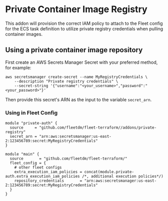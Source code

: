 # Private Container Image Registry

This addon will provision the correct IAM policy to attach to the Fleet config for the ECS task definition
to utilize private registry credentials when pulling container images.

## Using a private container image repository

First create an AWS Secrets Manager Secret with your preferred method, for example:
```shell
aws secretsmanager create-secret --name MyRegistryCredentials \
    --description "Private registry credentials" \
    --secret-string '{"username":"<your_username>","password":"<your_password>"}'
```

Then provide this secret's ARN as the input to the variable `secret_arn`.

### Using in Fleet Config

```hcl
module "private-auth" {
  source     = "github.com/fleetdm/fleet-terraform//addons/private-registry"
  secret_arn = "arn:aws:secretsmanager:us-east-2:123456789:secret:MyRegistryCredentials"
}

module "main" {
  source       = "github.com/fleetdm/fleet-terraform/"
  fleet_config = {
    # other fleet configs
    extra_execution_iam_policies = concat(module.private-auth.extra_execution_iam_policies /*, additional execution policies*/)
    repository_credentials       = "arn:aws:secretsmanager:us-east-2:123456789:secret:MyRegistryCredentials"
  }
}
```
